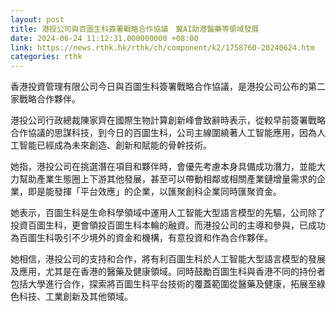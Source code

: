 ```yaml
---
layout: post
title: 港投公司與百圖生科簽署戰略合作協議　冀AI助港醫藥等領域發展
date: 2024-06-24 11:12:31.000000000 +08:00
link: https://news.rthk.hk/rthk/ch/component/k2/1758760-20240624.htm
categories: rthk
---
```


香港投資管理有限公司今日與百圖生科簽署戰略合作協議，是港投公司公布的第二家戰略合作夥伴。

港投公司行政總裁陳家齊在國際生物計算創新峰會致辭時表示，從較早前簽署戰略合作協議的思謀科技，到今日的百圖生科，公司主線圍繞著人工智能應用，因為人工智能已經成為未來創造、創新和賦能的骨幹技術。

她指，港投公司在挑選潛在項目和夥伴時，會優先考慮本身具備成功潛力，並能大力幫助產業生態圈上下游其他發展，甚至可以帶動相鄰或相關產業鏈增量需求的企業，即是能發揮「平台效應」的企業，以匯聚創科企業同時匯聚資金。

她表示，百圖生科是生命科學領域中運用人工智能大型語言模型的先驅，公司除了投資百圖生科，更會領投百圖生科本輪的融資。而港投公司的主導和參與，已成功為百圖生科吸引不少境外的資金和機構，有意投資和作為合作夥伴。

她相信，港投公司的支持和合作，將有利百圖生科於人工智能大型語言模型的發展及應用，尤其是在香港的醫藥及健康領域。同時鼓勵百圖生科與香港不同的持份者包括大學進行合作，探索將百圖生科平台技術的覆蓋範圍從醫藥及健康，拓展至綠色科技、工業創新及其他領域。
